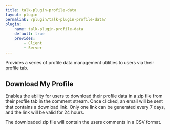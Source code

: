 ```yaml
---
title: talk-plugin-profile-data
layout: plugin
permalink: /plugin/talk-plugin-profile-data/
plugin:
    name: talk-plugin-profile-data
    default: true
    provides:
        - Client
        - Server
---
```


Provides a series of profile data management utilities to users via their
profile tab.

## Download My Profile

Enables the ability for users to download their profile data in a zip file from
their profile tab in the comment stream. Once clicked, an email will be sent
that contains a download link. Only one link can be generated every 7 days, and
the link will be valid for 24 hours.

The downloaded zip file will contain the users comments in a CSV format.
